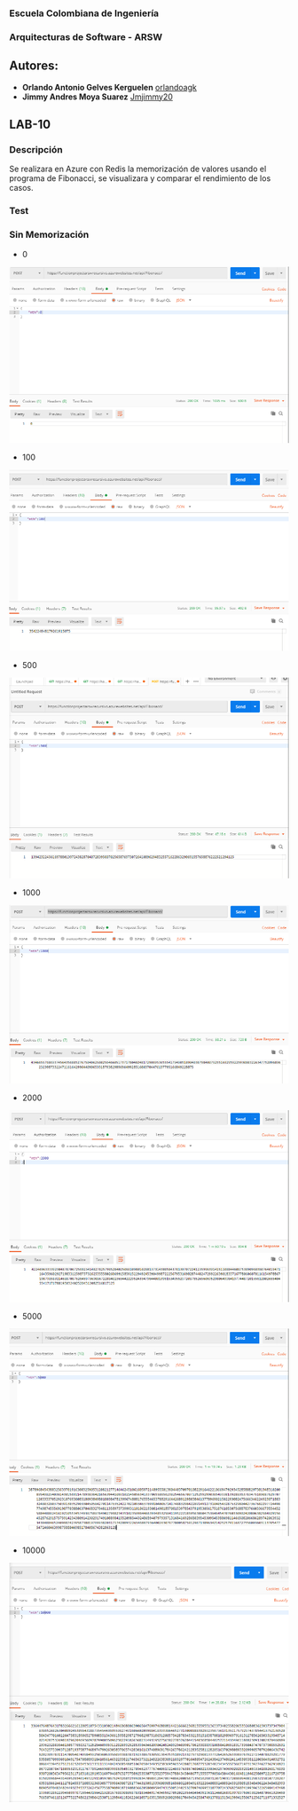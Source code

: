 ### Escuela Colombiana de Ingeniería
### Arquitecturas de Software - ARSW


## Autores:

* **Orlando Antonio Gelves Kerguelen**  [orlandoagk](https://github.com/orlandoagk)
* **Jimmy Andres Moya Suarez**  [Jmjimmy20](https://github.com/Jmjimmy20)


## LAB-10

### Descripción
Se realizara en Azure con Redis la memorización de valores usando el programa de Fibonacci, se  visualizara y comparar el rendimiento de los casos.

### Test

### Sin Memorización

- 0

![](img/0A.PNG)

- 100

![](img/100A.PNG)

- 500

![](img/500A.PNG)

- 1000

![](img/1000A.PNG)

- 2000 

![](img/2000A.PNG)

- 5000

![](img/5000A.PNG)

- 10000

![](img/10000A.PNG)



